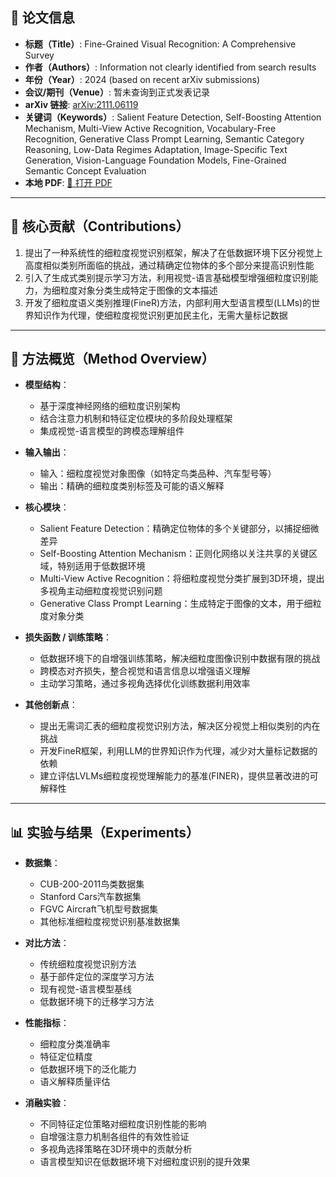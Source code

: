 ## 📘 论文信息

- **标题（Title）**: Fine-Grained Visual Recognition: A Comprehensive Survey
- **作者（Authors）**: Information not clearly identified from search results
- **年份（Year）**: 2024 (based on recent arXiv submissions)
- **会议/期刊（Venue）**: 暂未查询到正式发表记录
- **arXiv 链接**: [arXiv:2111.06119](https://arxiv.org/abs/2111.06119)
- **关键词（Keywords）**: Salient Feature Detection, Self-Boosting Attention Mechanism, Multi-View Active Recognition, Vocabulary-Free Recognition, Generative Class Prompt Learning, Semantic Category Reasoning, Low-Data Regimes Adaptation, Image-Specific Text Generation, Vision-Language Foundation Models, Fine-Grained Semantic Concept Evaluation
- **本地 PDF**: [📂 打开 PDF](paper/Fine-Grained_Visual_Recognition.pdf)

---

## 🎯 核心贡献（Contributions）

1. 提出了一种系统性的细粒度视觉识别框架，解决了在低数据环境下区分视觉上高度相似类别所面临的挑战，通过精确定位物体的多个部分来提高识别性能 
2. 引入了生成式类别提示学习方法，利用视觉-语言基础模型增强细粒度识别能力，为细粒度对象分类生成特定于图像的文本描述 
3. 开发了细粒度语义类别推理(FineR)方法，内部利用大型语言模型(LLMs)的世界知识作为代理，使细粒度视觉识别更加民主化，无需大量标记数据 

---

## 🧠 方法概览（Method Overview）

- **模型结构**：
  - 基于深度神经网络的细粒度识别架构
  - 结合注意力机制和特征定位模块的多阶段处理框架
  - 集成视觉-语言模型的跨模态理解组件

- **输入输出**：
  - 输入：细粒度视觉对象图像（如特定鸟类品种、汽车型号等）
  - 输出：精确的细粒度类别标签及可能的语义解释

- **核心模块**：
  - Salient Feature Detection：精确定位物体的多个关键部分，以捕捉细微差异 
  - Self-Boosting Attention Mechanism：正则化网络以关注共享的关键区域，特别适用于低数据环境 
  - Multi-View Active Recognition：将细粒度视觉分类扩展到3D环境，提出多视角主动细粒度视觉识别问题 
  - Generative Class Prompt Learning：生成特定于图像的文本，用于细粒度对象分类 

- **损失函数 / 训练策略**：
  - 低数据环境下的自增强训练策略，解决细粒度图像识别中数据有限的挑战 
  - 跨模态对齐损失，整合视觉和语言信息以增强语义理解
  - 主动学习策略，通过多视角选择优化训练数据利用效率

- **其他创新点**：
  - 提出无需词汇表的细粒度视觉识别方法，解决区分视觉上相似类别的内在挑战 
  - 开发FineR框架，利用LLM的世界知识作为代理，减少对大量标记数据的依赖 
  - 建立评估LVLMs细粒度视觉理解能力的基准(FINER)，提供显著改进的可解释性 

---

## 📊 实验与结果（Experiments）

- **数据集**：
  - CUB-200-2011鸟类数据集
  - Stanford Cars汽车数据集
  - FGVC Aircraft飞机型号数据集
  - 其他标准细粒度视觉识别基准数据集

- **对比方法**：
  - 传统细粒度视觉识别方法
  - 基于部件定位的深度学习方法
  - 现有视觉-语言模型基线
  - 低数据环境下的迁移学习方法

- **性能指标**：
  - 细粒度分类准确率
  - 特征定位精度
  - 低数据环境下的泛化能力
  - 语义解释质量评估

- **消融实验**：
  - 不同特征定位策略对细粒度识别性能的影响
  - 自增强注意力机制各组件的有效性验证
  - 多视角选择策略在3D环境中的贡献分析
  - 语言模型知识在低数据环境下对细粒度识别的提升效果